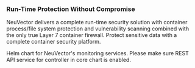 ### Run-Time Protection Without Compromise

NeuVector delivers a complete run-time security solution with container process/file system protection and vulnerability scanning combined with the only true Layer 7 container firewall. Protect sensitive data with a complete container security platform.

Helm chart for NeuVector's monitoring services. Please make sure REST API service for controller in core chart is enabled.
